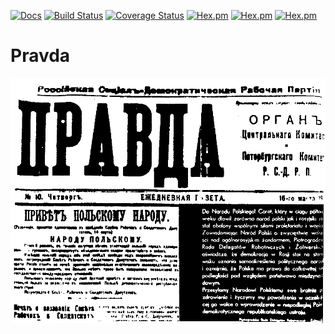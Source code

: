 [![Docs](https://img.shields.io/badge/docs-here-green)](https://hexdocs.pm/pravda/) [![Build Status](https://travis-ci.com/mogorman/pravda.svg?branch=master)](https://travis-ci.com/mogorman/pravda) [![Coverage Status](https://coveralls.io/repos/github/mogorman/pravda/badge.svg?branch=master)](https://coveralls.io/github/mogorman/pravda?branch=master) [![Hex.pm](http://img.shields.io/hexpm/v/pravda.svg)](https://hex.pm/packages/pravda) [![Hex.pm](http://img.shields.io/hexpm/l/pravda.svg)](LICENSE) [![Hex.pm](https://img.shields.io/hexpm/dt/pravda)](DOWNLOADS)
# Pravda
![Pravda logo](/pravda.png)
